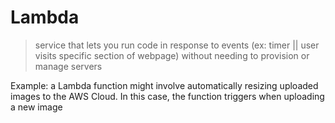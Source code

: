 # Lambda

> service that lets you run code in response to events (ex: timer || user visits specific section of webpage) without needing to provision or manage servers

Example: a Lambda function might involve automatically resizing uploaded images to the AWS Cloud. In this case, the function triggers when uploading a new image